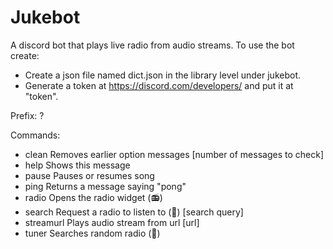 # Jukebot
A discord bot that plays live radio from audio streams.
To use the bot create:
- Create a json file named dict.json in the library level under jukebot. 
- Generate a token at https://discord.com/developers/ and put it at "token". 

Prefix: ?

Commands: 
 - clean     Removes earlier option messages [number of messages to check]
 - help      Shows this message
 - pause     Pauses or resumes song
 - ping      Returns a message saying "pong"
 - radio     Opens the radio widget (📻)
 - search    Request a radio to listen to (🔎) [search query]
 - streamurl Plays audio stream from url [url]
 - tuner     Searches random radio (📡)
